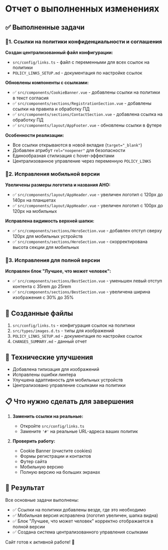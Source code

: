 # Отчет о выполненных изменениях

## ✅ Выполненные задачи

### 🔺1. Ссылки на политики конфиденциальности и соглашения

**Создан централизованный файл конфигурации:**
- `src/config/links.ts` - файл с переменными для всех ссылок на политики
- `POLICY_LINKS_SETUP.md` - документация по настройке ссылок

**Обновлены компоненты с ссылками:**
- ✅ `src/components/CookieBanner.vue` - добавлены ссылки на политики в текст согласия
- ✅ `src/components/sections/RegistrationSection.vue` - добавлены ссылки на правила и обработку ПД
- ✅ `src/components/sections/ContactSection.vue` - добавлена ссылка на обработку ПД
- ✅ `src/components/layout/AppFooter.vue` - обновлены ссылки в футере

**Особенности реализации:**
- Все ссылки открываются в новой вкладке (`target="_blank"`)
- Добавлен атрибут `rel="noopener"` для безопасности
- Единообразная стилизация с hover-эффектами
- Централизованное управление через переменную `POLICY_LINKS`

### 🔺2. Исправления мобильной версии

**Увеличены размеры логотипа и названия АНО:**
- ✅ `src/components/layout/AppHeader.vue` - увеличен логотип с 120px до 140px на планшетах
- ✅ `src/components/layout/AppHeader.vue` - увеличен логотип с 100px до 120px на мобильных

**Исправлена видимость верхней шапки:**
- ✅ `src/components/sections/HeroSection.vue` - добавлен отступ сверху 120px для мобильных устройств
- ✅ `src/components/sections/HeroSection.vue` - скорректирована высота секции для мобильных

### 🔺3. Исправления для полной версии

**Исправлен блок "Лучшее, что может человек":**
- ✅ `src/components/sections/BestSection.vue` - уменьшен левый отступ контента с 35rem до 25rem
- ✅ `src/components/sections/BestSection.vue` - увеличена ширина изображения с 30% до 35%

## 📁 Созданные файлы

1. `src/config/links.ts` - конфигурация ссылок на политики
2. `src/types/images.d.ts` - типы для изображений
3. `POLICY_LINKS_SETUP.md` - документация по настройке ссылок
4. `CHANGES_SUMMARY.md` - данный отчет

## 🔧 Технические улучшения

- Добавлена типизация для изображений
- Исправлены ошибки линтера
- Улучшена адаптивность для мобильных устройств
- Централизовано управление ссылками на политики

## 📋 Что нужно сделать для завершения

1. **Заменить ссылки на реальные:**
   - Откройте `src/config/links.ts`
   - Замените `'#'` на реальные URL-адреса ваших политик

2. **Проверить работу:**
   - Cookie Banner (очистите cookies)
   - Формы регистрации и контактов
   - Футер сайта
   - Мобильную версию
   - Полную версию на больших экранах

## 🎯 Результат

Все основные задачи выполнены:
- ✅ Ссылки на политики добавлены везде, где это необходимо
- ✅ Мобильная версия исправлена (логотип увеличен, шапка видна)
- ✅ Блок "Лучшее, что может человек" корректно отображается в полной версии
- ✅ Создана система централизованного управления ссылками

Сайт готов к активной работе! 🚀 